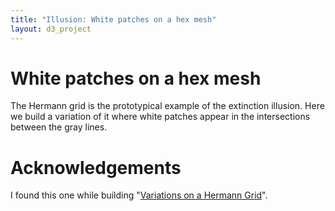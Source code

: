 ```yaml
---
title: "Illusion: White patches on a hex mesh"
layout: d3_project
---
```


# White patches on a hex mesh

The Hermann grid is the prototypical example of the extinction
illusion. Here we build a variation of it where white patches appear in the intersections
between the gray lines.

<div id="main"></div>

# Acknowledgements

I found this one while building "[Variations on a Hermann Grid](../variations-on-a-hermann-grid/)".

